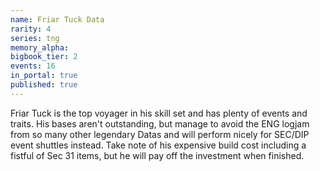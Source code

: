 ```yaml
---
name: Friar Tuck Data
rarity: 4
series: tng
memory_alpha:
bigbook_tier: 2
events: 16
in_portal: true
published: true
---
```


 Friar Tuck is the top voyager in his skill set and has plenty of events and traits. His bases aren't outstanding, but manage to avoid the ENG logjam from so many other legendary Datas and will perform nicely for SEC/DIP event shuttles instead. Take note of his expensive build cost including a fistful of Sec 31 items, but he will pay off the investment when finished.
